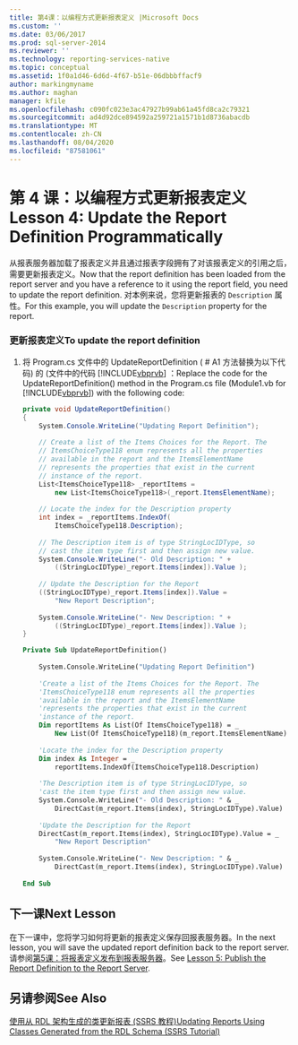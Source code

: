 ```yaml
---
title: 第4课：以编程方式更新报表定义 |Microsoft Docs
ms.custom: ''
ms.date: 03/06/2017
ms.prod: sql-server-2014
ms.reviewer: ''
ms.technology: reporting-services-native
ms.topic: conceptual
ms.assetid: 1f0a1d46-6d6d-4f67-b51e-06dbbbffacf9
author: markingmyname
ms.author: maghan
manager: kfile
ms.openlocfilehash: c090fc023e3ac47927b99ab61a45fd8ca2c79321
ms.sourcegitcommit: ad4d92dce894592a259721a1571b1d8736abacdb
ms.translationtype: MT
ms.contentlocale: zh-CN
ms.lasthandoff: 08/04/2020
ms.locfileid: "87581061"
---
```

# <a name="lesson-4-update-the-report-definition-programmatically"></a><span data-ttu-id="3576f-102">第 4 课：以编程方式更新报表定义</span><span class="sxs-lookup"><span data-stu-id="3576f-102">Lesson 4: Update the Report Definition Programmatically</span></span>
  <span data-ttu-id="3576f-103">从报表服务器加载了报表定义并且通过报表字段拥有了对该报表定义的引用之后，需要更新报表定义。</span><span class="sxs-lookup"><span data-stu-id="3576f-103">Now that the report definition has been loaded from the report server and you have a reference to it using the report field, you need to update the report definition.</span></span> <span data-ttu-id="3576f-104">对本例来说，您将更新报表的 `Description` 属性。</span><span class="sxs-lookup"><span data-stu-id="3576f-104">For this example, you will update the `Description` property for the report.</span></span>  
  
### <a name="to-update-the-report-definition"></a><span data-ttu-id="3576f-105">更新报表定义</span><span class="sxs-lookup"><span data-stu-id="3576f-105">To update the report definition</span></span>  
  
1.  <span data-ttu-id="3576f-106">将 Program.cs 文件中的 UpdateReportDefinition ( # A1 方法替换为以下代码) 的 (文件中的代码 [!INCLUDE[vbprvb](../includes/vbprvb-md.md)] ：</span><span class="sxs-lookup"><span data-stu-id="3576f-106">Replace the code for the UpdateReportDefinition() method in the Program.cs file (Module1.vb for [!INCLUDE[vbprvb](../includes/vbprvb-md.md)]) with the following code:</span></span>  
  
    ```csharp  
    private void UpdateReportDefinition()  
    {  
        System.Console.WriteLine("Updating Report Definition");  
  
        // Create a list of the Items Choices for the Report. The   
        // ItemsChoiceType118 enum represents all the properties  
        // available in the report and the ItemsElementName   
        // represents the properties that exist in the current   
        // instance of the report.  
        List<ItemsChoiceType118> _reportItems =   
            new List<ItemsChoiceType118>(_report.ItemsElementName);  
  
        // Locate the index for the Description property  
        int index = _reportItems.IndexOf(  
            ItemsChoiceType118.Description);  
  
        // The Description item is of type StringLocIDType, so   
        // cast the item type first and then assign new value.  
        System.Console.WriteLine("- Old Description: " +   
            ((StringLocIDType)_report.Items[index]).Value );  
  
        // Update the Description for the Report  
        ((StringLocIDType)_report.Items[index]).Value =   
            "New Report Description";  
  
        System.Console.WriteLine("- New Description: " +   
            ((StringLocIDType)_report.Items[index]).Value );  
    }  
    ```  
  
    ```vb  
    Private Sub UpdateReportDefinition()  
  
        System.Console.WriteLine("Updating Report Definition")  
  
        'Create a list of the Items Choices for the Report. The   
        'ItemsChoiceType118 enum represents all the properties  
        'available in the report and the ItemsElementName   
        'represents the properties that exist in the current   
        'instance of the report.  
        Dim reportItems As List(Of ItemsChoiceType118) = _  
            New List(Of ItemsChoiceType118)(m_report.ItemsElementName)  
  
        'Locate the index for the Description property  
        Dim index As Integer = _  
            reportItems.IndexOf(ItemsChoiceType118.Description)  
  
        'The Description item is of type StringLocIDType, so   
        'cast the item type first and then assign new value.  
        System.Console.WriteLine("- Old Description: " & _  
            DirectCast(m_report.Items(index), StringLocIDType).Value)  
  
        'Update the Description for the Report  
        DirectCast(m_report.Items(index), StringLocIDType).Value = _  
            "New Report Description"  
  
        System.Console.WriteLine("- New Description: " & _  
            DirectCast(m_report.Items(index), StringLocIDType).Value)  
  
    End Sub  
    ```  
  
## <a name="next-lesson"></a><span data-ttu-id="3576f-107">下一课</span><span class="sxs-lookup"><span data-stu-id="3576f-107">Next Lesson</span></span>  
 <span data-ttu-id="3576f-108">在下一课中，您将学习如何将更新的报表定义保存回报表服务器。</span><span class="sxs-lookup"><span data-stu-id="3576f-108">In the next lesson, you will save the updated report definition back to the report server.</span></span> <span data-ttu-id="3576f-109">请参阅[第5课：将报表定义发布到报表服务器](../../2014/tutorials/lesson-5-publish-the-report-definition-to-the-report-server.md)。</span><span class="sxs-lookup"><span data-stu-id="3576f-109">See [Lesson 5: Publish the Report Definition to the Report Server](../../2014/tutorials/lesson-5-publish-the-report-definition-to-the-report-server.md).</span></span>  
  
## <a name="see-also"></a><span data-ttu-id="3576f-110">另请参阅</span><span class="sxs-lookup"><span data-stu-id="3576f-110">See Also</span></span>  
 [<span data-ttu-id="3576f-111">使用从 RDL 架构生成的类更新报表 &#40;SSRS 教程&#41;</span><span class="sxs-lookup"><span data-stu-id="3576f-111">Updating Reports Using Classes Generated from the RDL Schema &#40;SSRS Tutorial&#41;</span></span>](../../2014/tutorials/updating-reports-using-classes-generated-from-the-rdl-schema-ssrs-tutorial.md)  
  
  
